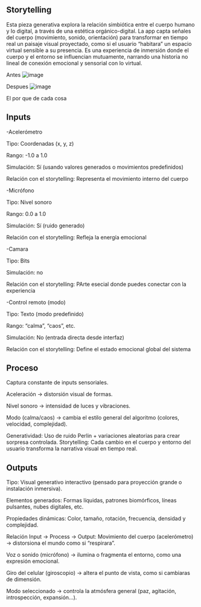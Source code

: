 ## Storytelling
Esta pieza generativa explora la relación simbiótica entre el cuerpo humano y lo digital, a través de una estética orgánico-digital. La app capta señales del cuerpo (movimiento, sonido, orientación) para transformar en tiempo real un paisaje visual proyectado, como si el usuario “habitara” un espacio virtual sensible a su presencia. Es una experiencia de inmersión donde el cuerpo y el entorno se influencian mutuamente, narrando una historia no lineal de conexión emocional y sensorial con lo virtual.

Antes
![image](https://github.com/user-attachments/assets/5cfcf5d2-4b15-4198-ac6e-8720ab06f351) 

Despues 
![image](https://github.com/user-attachments/assets/0bdae322-c25d-4c62-8410-534fe723fefd)

El por que de cada cosa

## Inputs

-Acelerómetro

Tipo: Coordenadas (x, y, z)

Rango: -1.0 a 1.0

Simulación: Sí (usando valores generados o movimientos predefinidos)

Relación con el storytelling: Representa el movimiento interno del cuerpo

-Micrófono

Tipo: Nivel sonoro

Rango: 0.0 a 1.0

Simulación: Sí (ruido generado)

Relación con el storytelling: Refleja la energía emocional

-Camara

Tipo: Bits

Simulación: no

Relación con el storytelling: PArte esecial donde puedes conectar con la experiencia 

-Control remoto (modo)

Tipo: Texto (modo predefinido)

Rango: “calma”, “caos”, etc.

Simulación: No (entrada directa desde interfaz)

Relación con el storytelling: Define el estado emocional global del sistema


## Proceso
Captura constante de inputs sensoriales.

Aceleración → distorsión visual de formas.

Nivel sonoro → intensidad de luces y vibraciones.

Modo (calma/caos) → cambia el estilo general del algoritmo (colores, velocidad, complejidad).

Generatividad: Uso de ruido Perlin + variaciones aleatorias para crear sorpresa controlada.
Storytelling: Cada cambio en el cuerpo y entorno del usuario transforma la narrativa visual en tiempo real.

## Outputs

Tipo: Visual generativo interactivo (pensado para proyección grande o instalación inmersiva).

Elementos generados: Formas líquidas, patrones biomórficos, líneas pulsantes, nubes digitales, etc.

Propiedades dinámicas: Color, tamaño, rotación, frecuencia, densidad y complejidad.

Relación Input → Process → Output:
Movimiento del cuerpo (acelerómetro) → distorsiona el mundo como si “respirara”.

Voz o sonido (micrófono) → ilumina o fragmenta el entorno, como una expresión emocional.

Giro del celular (giroscopio) → altera el punto de vista, como si cambiaras de dimensión.

Modo seleccionado → controla la atmósfera general (paz, agitación, introspección, expansión...).
